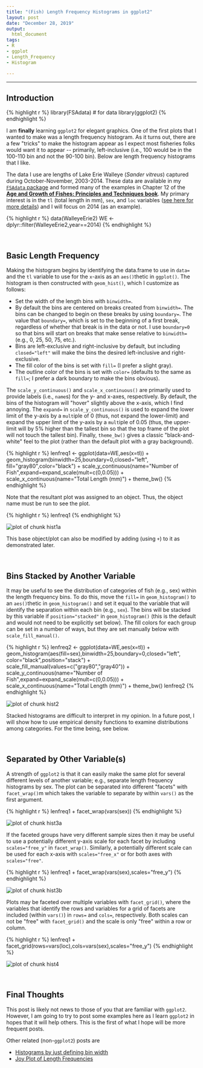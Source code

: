 ```yaml
---
title: "(Fish) Length Frequency Histograms in ggplot2"
layout: post
date: "December 28, 2019"
output:
  html_document
tags:
- R
- ggplot
- Length_Frequency
- Histogram

---
```





----

## Introduction


{% highlight r %}
library(FSAdata)  # for data
library(ggplot2)
{% endhighlight %}

I am **finally** learning `ggplot2` for elegant graphics. One of the first plots that I wanted to make was a length frequency histogram. As it turns out, there are a few "tricks" to make the histogram appear as I expect most fisheries folks would want it to appear -- primarily, left-inclusive (i.e., 100 would be in the 100-110 bin and not the 90-100 bin). Below are length frequency histograms that I like.

The data I use are lengths of Lake Erie Walleye (*Sander vitreus*) captured during October-November, 2003-2014. These data are available in my [`FSAdata` package](https://github.com/droglenc/FSAdata) and formed many of the examples in Chapter 12 of the [**Age and Growth of Fishes: Principles and Techniques book**](https://derekogle.com/AGF/). My primary interest is in the `tl` (total length in mm), `sex`, and `loc` variables ([see here for more details](https://derekogle.com/fishR/data/data-html/WalleyeErie2.html)) and I will focus on 2014 (as an example).


{% highlight r %}
data(WalleyeErie2)
WE <- dplyr::filter(WalleyeErie2,year==2014)
{% endhighlight %}

&nbsp;

## Basic Length Frequency
Making the histogram begins by identifying the data.frame to use in `data=` and the `tl` variable to use for the `x`-axis as an `aes()`thetic in `ggplot()`. The histogram is then constructed with `geom_hist()`, which I customize as follows:

* Set the width of the length bins with `binwidth=`.
* By default the bins are centered on breaks created from `binwidth=`. The bins can be changed to begin on these breaks by using `boundary=`. The value that `boundary=`, which is set to the beginning of a first break, regardless of whether that break is in the data or not. I use `boundary=0` so that bins will start on breaks that make sense relative to `binwidth=` (e.g., 0, 25, 50, 75, etc.).
* Bins are left-exclusive and right-inclusive by default, but including `closed="left"` will make the bins the desired left-inclusive and right-exclusive.
* The fill color of the bins is set with `fill=` (I prefer a slight gray).
* The outline color of the bins is set with `color=` (defaults to the same as `fill=`; I prefer a dark boundary to make the bins obvious).

The `scale_y_continuous()` and `scale_x_continuous()` are primarily used to provide labels (i.e., `name`s) for the y- and x-axes, respectively. By default, the bins of the histogram will "hover" slightly above the x-axis, which I find annoying. The `expand=` in `scale_y_continuous()` is used to expand the lower limit of the y-axis by a `mult`iple of 0 (thus, not expand the lower-limit) and expand the upper limit of the y-axis by a `mult`iple of 0.05 (thus, the upper-limit will by 5% higher than the tallest bin so that the top frame of the plot will not touch the tallest bin). Finally, `theme_bw()` gives a classic "black-and-white" feel to the plot (rather than the default plot with a gray background).


{% highlight r %}
lenfreq1 <- ggplot(data=WE,aes(x=tl)) +
  geom_histogram(binwidth=25,boundary=0,closed="left",
                 fill="gray80",color="black") +
  scale_y_continuous(name="Number of Fish",expand=expand_scale(mult=c(0,0.05))) +
  scale_x_continuous(name="Total Length (mm)") +
  theme_bw()
{% endhighlight %}

Note that the resultant plot was assigned to an object. Thus, the object name must be run to see the plot.


{% highlight r %}
lenfreq1
{% endhighlight %}

![plot of chunk hist1a](http://derekogle.com/fishR/figures/hist1a-1.png)

This base object/plot can also be modified by adding (using `+`) to it as demonstrated later.

&nbsp;

## Bins Stacked by Another Variable
It may be useful to see the distribution of categories of fish (e.g., sex) within the length frequency bins. To do this, move the `fill=` in `geom_histogram()` to an `aes()`thetic in `geom_histogram()` and set it equal to the variable that will identify the separation within each bin (e.g., `sex`). The bins will be stacked by this variable if `position="stacked"` in `geom_histogram()` (this is the default and would not need to be explicitly set below). The fill colors for each group can be set in a number of ways, but they are set manually below with `scale_fill_manual()`.


{% highlight r %}
lenfreq2 <- ggplot(data=WE,aes(x=tl)) +
  geom_histogram(aes(fill=sex),binwidth=25,boundary=0,closed="left",
                 color="black",position="stack") +
  scale_fill_manual(values=c("gray80","gray40")) +
  scale_y_continuous(name="Number of Fish",expand=expand_scale(mult=c(0,0.05))) +
  scale_x_continuous(name="Total Length (mm)") +
  theme_bw()
lenfreq2
{% endhighlight %}

![plot of chunk hist2](http://derekogle.com/fishR/figures/hist2-1.png)

Stacked histograms are difficult to interpret in my opinion. In a future post, I will show how to use empirical density functions to examine distributions among categories. For the time being, see below.

&nbsp;

## Separated by Other Variable(s)
A strength of `ggplot2` is that it can easily make the same plot for several different levels of another variable; e.g., separate length frequency histograms by sex. The plot can be separated into different "facets" with `facet_wrap()`m which takes the variable to separate by within `vars()` as the first argument.


{% highlight r %}
lenfreq1 + facet_wrap(vars(sex))
{% endhighlight %}

![plot of chunk hist3a](http://derekogle.com/fishR/figures/hist3a-1.png)

If the faceted groups have very different sample sizes then it may be useful to use a potentially different y-axis scale for each facet by including `scales="free_y"` in `facet_wrap()`. Similarly, a potentially different scale can be used for each x-axis with `scales="free_x"` or for both axes with `scales="free"`.


{% highlight r %}
lenfreq1 + facet_wrap(vars(sex),scales="free_y")
{% endhighlight %}

![plot of chunk hist3b](http://derekogle.com/fishR/figures/hist3b-1.png)

Plots may be faceted over multiple variables with `facet_grid()`, where the variables that identify the rows and variables for a grid of facets are included (within `vars()`) in `rows=` and `cols=`, respectively. Both scales can not be "free" with `facet_grid()` and the scale is only "free" within a row or column.


{% highlight r %}
lenfreq1 + facet_grid(rows=vars(loc),cols=vars(sex),scales="free_y")
{% endhighlight %}

![plot of chunk hist4](http://derekogle.com/fishR/figures/hist4-1.png)

&nbsp;

## Final Thoughts

This post is likely not news to those of you that are familiar with `ggplot2`. However, I am going to try to post some examples here as I learn `ggplot2` in hopes that it will help others. This is the first of what I hope will be more frequent posts.

Other related (non-`ggplot2`) posts are 

* [Histograms by just defining bin width](https://derekogle.com/fishR/2016-03-10-Histograms-with-w)
* [Joy Plot of Length Frequencies](https://derekogle.com/fishR/2017-07-28-JoyPlot)
